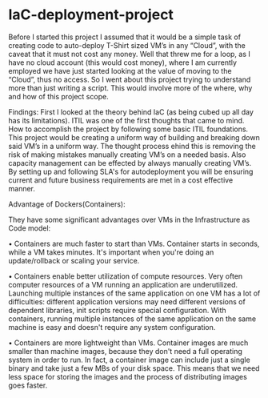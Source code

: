 # IaC-deployment-project
Before I started this project I assumed that it would be a simple task of creating code to auto-deploy T-Shirt sized VM’s in any “Cloud”, with the caveat that it must not cost any money. Well that threw me for a loop, as I have no cloud account (this would cost money), where I am currently employed we have just started looking at the value of moving to the “Cloud”, thus no access. So I went about this project trying to understand more than just writing a script. This would involve more of the where, why and how of this project scope.

Findings:
First I looked at the theory behind IaC (as being cubed up all day has its limitations). ITIL was one of the first thoughts that came to mind. How to accomplish the project by following some basic ITIL foundations. This project would be creating a uniform way of building and breaking down said VM’s in a uniform way. The thought process ehind this is removing the risk of making mistakes manually creating VM’s on a needed basis. Also capacity management can be effected by always manually creating VM’s. By setting up and following SLA's for autodeployment you will be ensuring current and future business requirements are met in a cost effective manner. 

Advantage of Dockers(Containers):

They have some significant advantages over VMs in the Infrastructure as Code model:

•	Containers are much faster to start than VMs. Container starts in seconds, while a VM takes minutes. It's important when you're doing an update/rollback or scaling your service.

•	Containers enable better utilization of compute resources. Very often computer resources of a VM running an application are underutilized. Launching multiple instances of the same application on one VM has a lot of difficulties: different application versions may need different versions of dependent libraries, init scripts require special configuration. With containers, running multiple instances of the same application on the same machine is easy and doesn't require any system configuration.

•	Containers are more lightweight than VMs. Container images are much smaller than machine images, because they don't need a full operating system in order to run. In fact, a container image can include just a single binary and take just a few MBs of your disk space. This means that we need less space for storing the images and the process of distributing images goes faster.
